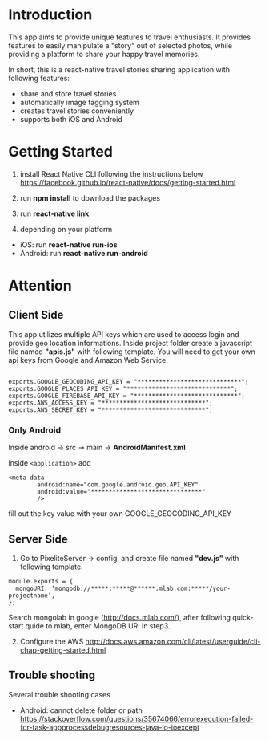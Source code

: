 # Introduction

This app aims to provide unique features to travel enthusiasts. It provides features to easily manipulate a "story" out of selected photos, while providing a platform to share your happy travel memories. 

In short, this is a react-native travel stories sharing application with following features:
 - share and store travel stories
 - automatically image tagging system
 - creates travel stories conveniently    
 - supports both iOS and Android


# Getting Started

1. install React Native CLI following the instructions below
https://facebook.github.io/react-native/docs/getting-started.html

2. run **npm install** to download the packages

3. run **react-native link**

4. depending on your platform
- iOS: run **react-native run-ios**
- Android: run **react-native run-android**

# Attention

## Client Side

This app utilizes multiple API keys which are used to access login and provide geo location informations.
Inside project folder create a javascript file named **"apis.js"** with following template. You will need to get your own api keys from Google and Amazon Web Service.

<pre><code>
exports.GOOGLE_GEOCODING_API_KEY = "*****************************";
exports.GOOGLE_PLACES_API_KEY = "*****************************";
exports.GOOGLE_FIREBASE_API_KEY = "*****************************";
exports.AWS_ACCESS_KEY = "*****************************";
exports.AWS_SECRET_KEY = "*****************************";
</pre></code>

### Only Android

Inside android -> src -> main -> **AndroidManifest.xml**

inside ```<application>``` 
add
```
<meta-data
        android:name="com.google.android.geo.API_KEY"
        android:value="*******************************"
        />
```

fill out the key value with your own GOOGLE_GEOCODING_API_KEY

## Server Side

1. Go to PixeliteServer -> config, and create file named **"dev.js"** with following template.

```
module.exports = {
  mongoURI: ‘mongodb://*****:*****@******.mlab.com:*****/your-projectname’,
};
```

Search mongolab in google (http://docs.mlab.com/), after following quick-start quide to mlab, enter MongoDB URI in step3.

2. Configure the AWS
http://docs.aws.amazon.com/cli/latest/userguide/cli-chap-getting-started.html

## Trouble shooting

Several trouble shooting cases
- Android: cannot delete folder or path
https://stackoverflow.com/questions/35674066/errorexecution-failed-for-task-appprocessdebugresources-java-io-ioexcept
